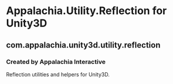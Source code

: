 # Appalachia.Utility.Reflection for Unity3D
## com.appalachia.unity3d.utility.reflection
### Created by Appalachia Interactive

Reflection utilities and helpers for Unity3D.
